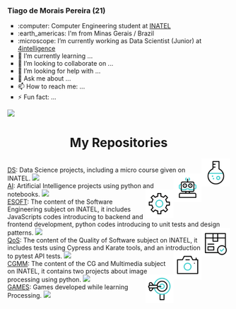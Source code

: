 ### Tiago de Morais Pereira (21)

<ul>
<li style="list-style-type:square"> :computer: Computer Engineering student at <a href="inatel.br/"> INATEL </a>
<li style="list-style-type:square"> :earth_americas: I'm from Minas Gerais / Brazil
<li style="list-style-type:square"> :microscope: I’m currently working as Data Scientist (Junior) at <a href="https://www.4intelligence.ai/"> 4intelligence </a>
<li style="list-style-type:square"> 🌱 I’m currently learning ...
<li style="list-style-type:square"> 👯 I’m looking to collaborate on ...
<li style="list-style-type:square"> 🤔 I’m looking for help with ...
<li style="list-style-type:square"> 💬 Ask me about ...
<li style="list-style-type:square"> 📫 How to reach me: ...
<li style="list-style-type:square"> ⚡ Fun fact: ...
</ul>

<img src="https://user-images.githubusercontent.com/73097560/115834477-dbab4500-a447-11eb-908a-139a6edaec5c.gif">

<h1 align="center">My Repositories</h1>

<picture> <img align="right" src="icons/flask.gif" width = 64px></picture><br>
[DS](https://github.com/TiagoMPereira?tab=repositories&q=DS&type=&language=&sort=): Data Science projects, including a micro course given on INATEL.
<img src="https://user-images.githubusercontent.com/73097560/115834477-dbab4500-a447-11eb-908a-139a6edaec5c.gif">
<picture> <img align="right" src="icons/robot.gif" width = 64px></picture><br>
[AI](https://github.com/TiagoMPereira?tab=repositories&q=IA&type=&language=&sort=): Artificial Intelligence projects using python and notebooks.
<img src="https://user-images.githubusercontent.com/73097560/115834477-dbab4500-a447-11eb-908a-139a6edaec5c.gif">
<picture> <img align="right" src="icons/settings.gif" width = 64px></picture><br>
[ESOFT](https://github.com/TiagoMPereira?tab=repositories&q=ESOFT&type=&language=&sort=): The content of the Software Engineering subject on INATEL, it includes JavaScripts codes introducing to backend and frontend development, python codes introducing to unit tests and design patterns.
<img src="https://user-images.githubusercontent.com/73097560/115834477-dbab4500-a447-11eb-908a-139a6edaec5c.gif">
<picture> <img align="right" src="icons/complete.gif" width = 64px></picture><br>
[QoS](https://github.com/TiagoMPereira?tab=repositories&q=QoS&type=&language=&sort=): The content of the Quality of Software subject on INATEL, it includes tests using Cypress and Karate tools, and an introduction to pytest API tests.
<img src="https://user-images.githubusercontent.com/73097560/115834477-dbab4500-a447-11eb-908a-139a6edaec5c.gif">
<picture> <img align="right" src="icons/photo-camera.gif" width = 64px></picture><br>
[CGMM](https://github.com/TiagoMPereira?tab=repositories&q=CGMM&type=&language=&sort=): The content of the CG and Multimedia subject on INATEL, it contains two projects about image processing using python.
<img src="https://user-images.githubusercontent.com/73097560/115834477-dbab4500-a447-11eb-908a-139a6edaec5c.gif">
<picture> <img align="right" src="icons/darts.gif" width = 64px></picture><br>
[GAMES](https://github.com/TiagoMPereira?tab=repositories&q=GAMES&type=&language=&sort=): Games developed while learning Processing. 
<img src="https://user-images.githubusercontent.com/73097560/115834477-dbab4500-a447-11eb-908a-139a6edaec5c.gif">

